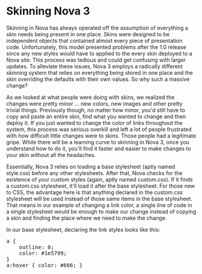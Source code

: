 # Skinning Nova 3

Skinning in Nova has always operated off the assumption of everything a skin needs being present in one place. Skins were designed to be independent objects that contained almost every piece of presentation code. Unfortunately, this model presented problems after the 1.0 release since any new styles would have to applied to the every skin deployed to a Nova site. This process was tedious and could get confusing with larger updates. To alleviate these issues, Nova 3 employs a radically different skinning system that relies on everything being stored in one place and the skin overriding the defaults with their own values. So why such a massive change?

As we looked at what people were doing with skins, we realized the changes were pretty minor ... new colors, new images and other pretty trivial things. Previously though, no matter how minor, you'd still have to copy and paste an entire skin, find what you wanted to change and then deploy it. If you just wanted to change the color of links throughout the system, this process was serious overkill and left a lot of people frustrated with how difficult little changes were to skins. Those people had a legitimate gripe. While there will be a learning curve to skinning in Nova 3, once you understand how to do it, you'll find it faster and easier to make changes to your skin without all the headaches.

Essentially, Nova 3 relies on loading a base stylesheet (aptly named style.css) before any other stylesheets. After that, Nova checks for the existence of your custom styles (again, aptly named custom.css). If it finds a custom.css stylesheet, it'll load it after the base stylesheet. For those new to CSS, the advantage here is that anything declared in the custom.css stylesheet will be used instead of those same items in the base stylesheet. That means in our example of changing a link color, a single line of code in a single stylesheet would be enough to make our change instead of copying a skin and finding the place where we need to make the change.

In our base stylesheet, declaring the link styles looks like this:

<pre>a {
	outline: 0;
	color: #1e5799;
}
a:hover { color: #666; }</pre>